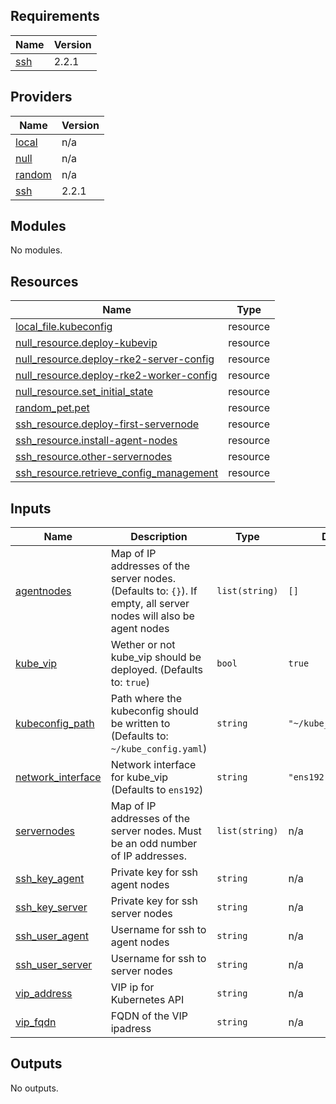 <!-- BEGIN_TF_DOCS -->
## Requirements

| Name | Version |
|------|---------|
| <a name="requirement_ssh"></a> [ssh](#requirement\_ssh) | 2.2.1 |

## Providers

| Name | Version |
|------|---------|
| <a name="provider_local"></a> [local](#provider\_local) | n/a |
| <a name="provider_null"></a> [null](#provider\_null) | n/a |
| <a name="provider_random"></a> [random](#provider\_random) | n/a |
| <a name="provider_ssh"></a> [ssh](#provider\_ssh) | 2.2.1 |

## Modules

No modules.

## Resources

| Name | Type |
|------|------|
| [local_file.kubeconfig](https://registry.terraform.io/providers/hashicorp/local/latest/docs/resources/file) | resource |
| [null_resource.deploy-kubevip](https://registry.terraform.io/providers/hashicorp/null/latest/docs/resources/resource) | resource |
| [null_resource.deploy-rke2-server-config](https://registry.terraform.io/providers/hashicorp/null/latest/docs/resources/resource) | resource |
| [null_resource.deploy-rke2-worker-config](https://registry.terraform.io/providers/hashicorp/null/latest/docs/resources/resource) | resource |
| [null_resource.set_initial_state](https://registry.terraform.io/providers/hashicorp/null/latest/docs/resources/resource) | resource |
| [random_pet.pet](https://registry.terraform.io/providers/hashicorp/random/latest/docs/resources/pet) | resource |
| [ssh_resource.deploy-first-servernode](https://registry.terraform.io/providers/loafoe/ssh/2.2.1/docs/resources/resource) | resource |
| [ssh_resource.install-agent-nodes](https://registry.terraform.io/providers/loafoe/ssh/2.2.1/docs/resources/resource) | resource |
| [ssh_resource.other-servernodes](https://registry.terraform.io/providers/loafoe/ssh/2.2.1/docs/resources/resource) | resource |
| [ssh_resource.retrieve_config_management](https://registry.terraform.io/providers/loafoe/ssh/2.2.1/docs/resources/resource) | resource |

## Inputs

| Name | Description | Type | Default | Required |
|------|-------------|------|---------|:--------:|
| <a name="input_agentnodes"></a> [agentnodes](#input\_agentnodes) | Map of IP addresses of the server nodes. (Defaults to: `{}`). If empty, all server nodes will also be agent nodes | `list(string)` | `[]` | no |
| <a name="input_kube_vip"></a> [kube\_vip](#input\_kube\_vip) | Wether or not kube\_vip should be deployed. (Defaults to: `true`) | `bool` | `true` | no |
| <a name="input_kubeconfig_path"></a> [kubeconfig\_path](#input\_kubeconfig\_path) | Path where the kubeconfig should be written to (Defaults to: `~/kube_config.yaml`) | `string` | `"~/kube_config.yaml"` | no |
| <a name="input_network_interface"></a> [network\_interface](#input\_network\_interface) | Network interface for kube\_vip (Defaults to `ens192`) | `string` | `"ens192"` | no |
| <a name="input_servernodes"></a> [servernodes](#input\_servernodes) | Map of IP addresses of the server nodes. Must be an odd number of IP addresses. | `list(string)` | n/a | yes |
| <a name="input_ssh_key_agent"></a> [ssh\_key\_agent](#input\_ssh\_key\_agent) | Private key for ssh agent nodes | `string` | n/a | yes |
| <a name="input_ssh_key_server"></a> [ssh\_key\_server](#input\_ssh\_key\_server) | Private key for ssh server nodes | `string` | n/a | yes |
| <a name="input_ssh_user_agent"></a> [ssh\_user\_agent](#input\_ssh\_user\_agent) | Username for ssh to agent nodes | `string` | n/a | yes |
| <a name="input_ssh_user_server"></a> [ssh\_user\_server](#input\_ssh\_user\_server) | Username for ssh to server nodes | `string` | n/a | yes |
| <a name="input_vip_address"></a> [vip\_address](#input\_vip\_address) | VIP ip for Kubernetes API | `string` | n/a | yes |
| <a name="input_vip_fqdn"></a> [vip\_fqdn](#input\_vip\_fqdn) | FQDN of the VIP ipadress | `string` | n/a | yes |

## Outputs

No outputs.
<!-- END_TF_DOCS -->